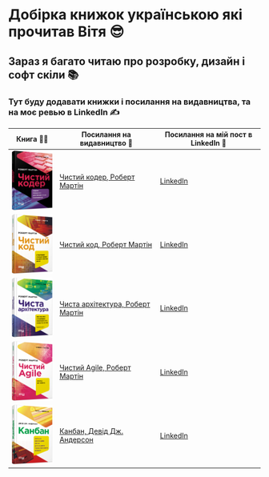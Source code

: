 # Добірка книжок українською які прочитав Вітя 😎

## Зараз я багато читаю про розробку, дизайн і софт скіли 📚

### Тут буду додавати книжки і посилання на видавництва, та на моє ревью в LinkedIn ✍️

<table>
  <thead>
    <tr>
      <th>Книга 📘📒</th>
      <th>Посилання на видавництво 📝</th>
      <th>Посилання на мій пост в LinkedIn 📲</th>
    </tr>
  </thead>
  <tbody>
    <tr>
      <td>
        <img src="./images/00-clean-coder.png" width="100" alt="Обкладинка книги" />
      </td>
      <td>
        <a href="https://fabulabook.com/info-chystyj-koder-10008517" target="_blank" rel="noopener noreferrer" style="text-align: center;">Чистий кодер, Роберт Мартін</a>
      </td>
      <td>
        <a href="https://www.linkedin.com/posts/viktorsvertoka_%D1%87%D0%B8%D1%81%D1%82%D0%B8%D0%B9-%D0%BA%D0%BE%D0%B4%D0%B5%D1%80-%D1%80%D0%BE%D0%B1%D0%B5%D1%80%D1%82-%D0%BC%D0%B0%D1%80%D1%82%D1%96%D0%BD-%D0%B4%D0%BB%D1%8F-%D1%82%D0%B8%D1%85-activity-7248295523739160577-f2d8/?utm_source=share&utm_medium=member_desktop" target="_blank" rel="noopener noreferrer" style="text-align: center;">LinkedIn</a>
      </td>
    </tr>
    <tr>
      <td>
        <img src="./images/01-clean-code.png" width="100" alt="Обкладинка книги" />
      </td>
      <td>
        <a href="https://fabulabook.com/info-chystyj-kod-7391" target="_blank" rel="noopener noreferrer" style="text-align: center;">Чистий код, Роберт Мартін</a>
      </td>
      <td>
        <a href="https://www.linkedin.com/posts/viktorsvertoka_%D1%87%D0%B8%D1%81%D1%82%D0%B8%D0%B9-%D0%BA%D0%BE%D0%B4-%D1%80%D0%BE%D0%B1%D0%B5%D1%80%D1%82-%D0%BC%D0%B0%D1%80%D1%82%D1%96%D0%BD-%D1%81%D1%82%D0%B2%D0%BE%D1%80%D0%B5%D0%BD%D0%BD%D1%8F-%D1%96-%D1%80%D0%B5%D1%84%D0%B0%D0%BA%D1%82%D0%BE%D1%80%D0%B8%D0%BD%D0%B3-activity-7271765514186575872-xByN/?utm_source=share&utm_medium=member_desktop" target="_blank" rel="noopener noreferrer" style="text-align: center;">LinkedIn</a>
      </td>
    </tr>
    <tr>
      <td>
        <img src="./images/02-clean-architecture.png" width="100" alt="Обкладинка книги" />
      </td>
      <td>
        <a href="https://fabulabook.com/info-chysta-arhitektura-7389" target="_blank" rel="noopener noreferrer" style="text-align: center;">Чиста архітектура, Роберт Мартін</a>
      </td>
      <td>
        <a href="https://www.linkedin.com/posts/viktorsvertoka_%D1%87%D0%B8%D1%81%D1%82%D0%B0-%D0%B0%D1%80%D1%85%D1%96%D1%82%D0%B5%D0%BA%D1%82%D1%83%D1%80%D0%B0-%D1%80%D0%BE%D0%B1%D0%B5%D1%80%D1%82-%D0%BC%D0%B0%D1%80%D1%82%D1%96%D0%BD-%D1%89%D0%BE%D0%B9%D0%BD%D0%BE-activity-7264155406665469952-naUe/?utm_source=share&utm_medium=member_desktop" target="_blank" rel="noopener noreferrer" style="text-align: center;">LinkedIn</a>
      </td>
    </tr>
    <tr>
      <td>
        <img src="./images/03-clean-agile.png" width="100" alt="Обкладинка книги" />
      </td>
      <td>
        <a href="https://fabulabook.com/info-chystyj-agile-22957" target="_blank" rel="noopener noreferrer" style="text-align: center;">Чистий Agile, Роберт Мартін</a>
      </td>
      <td>
        <a href="https://www.linkedin.com/posts/viktorsvertoka_%D1%87%D0%B8%D1%81%D1%82%D0%B8%D0%B9-agile-%D1%80%D0%BE%D0%B1%D0%B5%D1%80%D1%82-%D0%BC%D0%B0%D1%80%D1%82%D1%96%D0%BD-%D0%BD%D0%B0%D0%B7%D0%B0%D0%B4-%D0%B4%D0%BE-%D0%BE%D1%81%D0%BD%D0%BE%D0%B2-activity-7284449103764197377-5bOn/?utm_source=share&utm_medium=member_desktop" target="_blank" rel="noopener noreferrer" style="text-align: center;">LinkedIn</a>
      </td>
    </tr>
    <tr>
      <td>
        <img src="./images/04-kanban.png" width="100" alt="Обкладинка книги" />
      </td>
      <td>
        <a href="https://fabulabook.com/info-kanban-22928" target="_blank" rel="noopener noreferrer" style="text-align: center;">Канбан, Девід Дж. Андерсон</a>
      </td>
      <td>
        <a href="https://fabulabook.com/info-kanban-22928" target="_blank" rel="noopener noreferrer" style="text-align: center;">LinkedIn</a>
      </td>
    </tr>
  </tbody>
</table>
